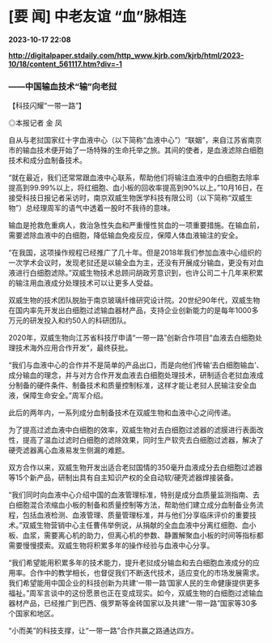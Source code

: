 # [要 闻] 中老友谊 “血”脉相连

**2023-10-17 22:08**

**http://digitalpaper.stdaily.com/http_www.kjrb.com/kjrb/html/2023-10/18/content_561117.htm?div=-1**

### ——中国输血技术“输”向老挝

【科技闪耀“一带一路”】

 ◎本报记者 金 凤

 自从与老挝国家红十字血液中心（以下简称“血液中心”）“联姻”，来自江苏省南京市的输血技术便开始了一场特殊的生命托举之旅。其间的使者，是血液滤除白细胞技术和成分血制备技术。

 “就在最近，我们还常常跟血液中心联系，帮助他们将输注血液中的白细胞去除率提高到99.99%以上，将红细胞、血小板的回收率提高到90%以上。”10月16日，在接受科技日报记者采访时，南京双威生物医学科技有限公司（以下简称“双威生物”）总经理周军的语气中透着一股时不我待的意味。

 输血是抢救危重病人，救治急性失血和严重慢性贫血的一项重要措施。在输血前，需要滤除血液中的白细胞，降低输血免疫反应，保障人体血液输注的安全。

 “在我国，这项操作规程已经推广了几十年。但是2018年我们参加血液中心组织的一次学术会议时，发现老挝还是以输全血为主，还没有开展成分输血，更没有对血液进行白细胞滤除。”双威生物技术总顾问胡政芳意识到，也许公司二十几年来积累的输注用血液成分处理技术可以让更多人受益。

 双威生物的技术团队脱胎于南京玻璃纤维研究设计院。20世纪90年代，双威生物在国内率先开发出白细胞过滤输血器材产品，支持企业创新能力的是每年1000多万元的研发投入和约50人的科研团队。

 2020年，双威生物向江苏省科技厅申请“一带一路”创新合作项目“血液去白细胞处理技术海外应用合作开发”，最终获批。

 “我们与血液中心的合作并不是简单的产品出口，而是向他们传输‘去白细胞输血’、成分输血的理念，并与对方合作开发血液去白细胞处理技术，研制适合老挝血液成分制备的硬件条件、制备技术和质量控制标准，这样才能让老挝人民输注安全血液，保障生命安全。”周军介绍。

 此后的两年内，一系列成分血制备技术在双威生物和血液中心之间传递。

 为了提高过滤血液中白细胞的效率，双威生物对去白细胞过滤器的滤膜进行表面改性，提高了温血过滤时白细胞的滤除效果，同时生产软壳去白细胞过滤器，解决了硬壳滤器离心血液易发生侧漏的难题。

 双方合作以来，双威生物开发出适合老挝国情的350毫升血液成分去白细胞过滤器等15个新产品，研制出具有自主知识产权的全自动软/硬壳滤器焊接装备。

 “我们同时向血液中心介绍中国的血液管理标准，特别是成分血质量监测指南、去白细胞混合浓缩血小板的制备和质量控制等方法，帮助他们建立成分血制备业务流程，包括血液检测、血液管理、质量管理标准，并与他们分享临床评价的重要技术。”双威生物营销中心主任曹伟举例说，从捐献的全血血液中分离红细胞、血小板、血浆，需要离心机的助力，但离心机的参数、静置解聚血小板的时间等指标都需要慢慢摸索。双威生物将积累多年的操作经验与血液中心分享。

 “我们希望能用积累多年的技术能力，提升老挝成分输血和去白细胞血液成分的应用率。合作中的教学相长，也督促我们不断迭代技术，适应变化的市场发展需求。我们希望能用中国企业的科技创新为共建‘一带一路’国家人民的生命健康提供更多福祉。”周军言谈中的这份愿景也正在变成现实。如今，双威生物的白细胞过滤输血器材产品，已经推广到巴西、俄罗斯等金砖国家以及共建“一带一路”国家等30多个国家和地区。

 “小而美”的科技支撑，让“一带一路”合作共赢之路通达四方。
